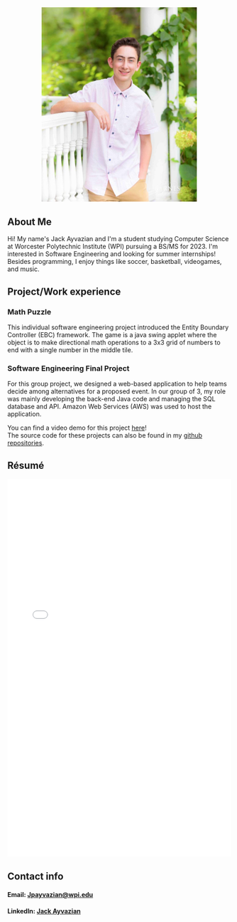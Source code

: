 <div align ="center"><img src="image0.jpg" width="350px"></div>
                                                     
## About Me
Hi! My name's Jack Ayvazian and I'm a student studying Computer Science at Worcester Polytechnic Institute (WPI) pursuing a BS/MS for 2023.
I'm interested in Software Engineering and looking for summer internships!
Besides programming, I enjoy things like soccer, basketball, videogames, and music.

## Project/Work experience
### Math Puzzle
This individual software engineering project introduced the Entity Boundary Controller (EBC) framework.
The game is a java swing applet where the object is to make directional math operations to a 3x3 grid of numbers to end with a single number in the middle tile.

### Software Engineering Final Project
For this group project, we designed a web-based application to help teams decide among alternatives for a proposed event.
In our group of 3, my role was mainly developing the back-end Java code and managing the SQL database and API.
Amazon Web Services (AWS) was used to host the application.

You can find a video demo for this project [here](https://youtu.be/Laqw_whi3tk)!
<br>
The source code for these projects can also be found in my [github repositories](https://github.com/jpayvazian?tab=repositories).

## Résumé
<embed src="Resume wpi.pdf" type="application/pdf" width="100%" height="850px" />

## Contact info
#### Email: [Jpayvazian@wpi.edu](mailto:jpayvazian@wpi.edu)
#### LinkedIn: [Jack Ayvazian](https://www.linkedin.com/in/jack-ayvazian)
